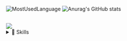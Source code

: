 <div>

![MostUsedLanguage](https://github-readme-stats.vercel.app/api/top-langs/?username=junho1995&theme=cobalt)
![Anurag's GitHub stats](https://github-readme-stats.vercel.app/api?username=junho1995&show_icons=true&theme=cobalt)

</div>
  <br>
<a href="https://www.instagram.com/"><img src="https://img.shields.io/badge/Instagram-E4405F?style=flat-square&logo=Instagram&logoColor=white"/></a>
<br>


<details>
  <summary>
  🚀 Skills
  </summary>
  <br>
  
  ![JavaScript](https://img.shields.io/badge/JavaScript-F7DF1E?style=for-the-badge&logo=JavaScript&logoColor=white)
  ![HTML5](	https://img.shields.io/badge/HTML5-E34F26?style=for-the-badge&logo=html5&logoColor=white)
  ![CSS](https://img.shields.io/badge/CSS-239120?&style=for-the-badge&logo=css3&logoColor=white)
  ![JAVA](https://img.shields.io/badge/Java-ED8B00?style=for-the-badge&logo=openjdk&logoColor=white)
  ![jQuery](https://img.shields.io/badge/jQuery-0769AD?style=for-the-badge&logo=jquery&logoColor=white)
  ![Spring](https://img.shields.io/badge/Spring-6DB33F?style=for-the-badge&logo=spring&logoColor=white)
  ![Oracle](https://img.shields.io/badge/oracle-F80000?style=for-the-badge&logo=oracle&logoColor=white)
</details>
